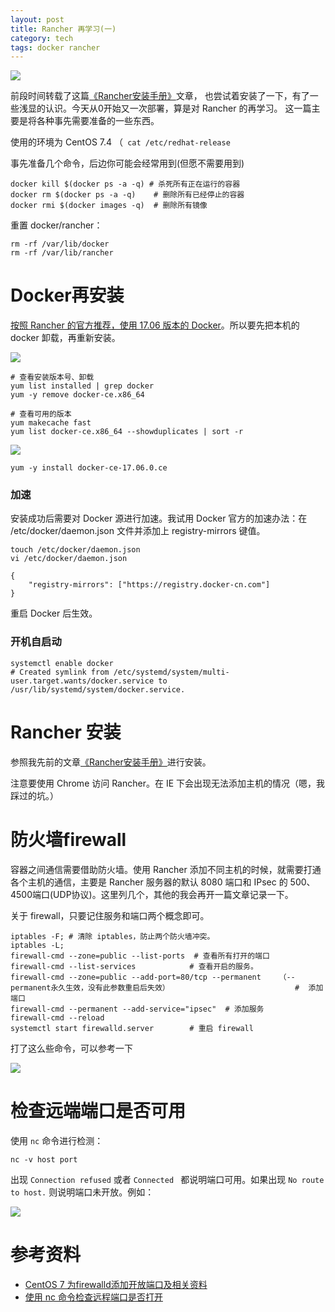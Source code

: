 ```yaml
---
layout: post
title: Rancher 再学习(一)
category: tech
tags: docker rancher
---
```

![](https://cdn.kelu.org/blog/tags/rancher.jpg)

前段时间转载了这篇[《Rancher安装手册》](/tech/2017/10/14/rancher-tutorial.html)文章， 也尝试着安装了一下，有了一些浅显的认识。今天从0开始又一次部署，算是对 Rancher 的再学习。 这一篇主要是将各种事先需要准备的一些东西。

使用的环境为 CentOS 7.4 （` cat /etc/redhat-release`

事先准备几个命令，后边你可能会经常用到(但愿不需要用到)

	docker kill $(docker ps -a -q) # 杀死所有正在运行的容器
	docker rm $(docker ps -a -q)	# 删除所有已经停止的容器
	docker rmi $(docker images -q)	# 删除所有镜像

重置 docker/rancher：

	rm -rf /var/lib/docker
	rm -rf /var/lib/rancher

# Docker再安装

[按照 Rancher 的官方推荐，使用 17.06 版本的 Docker](http://rancher.com/docs/rancher/v1.6/en/hosts/#supported-docker-versions)。所以要先把本机的docker 卸载，再重新安装。

![](https://cdn.kelu.org/blog/2017/10/rancher11.jpg)

	# 查看安装版本号、卸载
	yum list installed | grep docker
	yum -y remove docker-ce.x86_64

	# 查看可用的版本
	yum makecache fast
	yum list docker-ce.x86_64 --showduplicates | sort -r

![](https://cdn.kelu.org/blog/2017/10/rancher12.jpg)

	yum -y install docker-ce-17.06.0.ce

### 加速

安装成功后需要对 Docker 源进行加速。我试用 Docker 官方的加速办法：在 /etc/docker/daemon.json 文件并添加上 registry-mirrors 键值。

	touch /etc/docker/daemon.json
	vi /etc/docker/daemon.json

```
{  
	"registry-mirrors": ["https://registry.docker-cn.com"]
}
```
重启 Docker 后生效。

### 开机自启动

	systemctl enable docker
	# Created symlink from /etc/systemd/system/multi-user.target.wants/docker.service to /usr/lib/systemd/system/docker.service.

# Rancher 安装

参照我先前的文章[《Rancher安装手册》](/tech/2017/10/14/rancher-tutorial.html)进行安装。

注意要使用 Chrome 访问 Rancher。在 IE 下会出现无法添加主机的情况（嗯，我踩过的坑。）

# 防火墙firewall

容器之间通信需要借助防火墙。使用 Rancher 添加不同主机的时候，就需要打通各个主机的通信，主要是 Rancher 服务器的默认 8080 端口和 IPsec 的 500、4500端口(UDP协议)。这里列几个，其他的我会再开一篇文章记录一下。

关于 firewall，只要记住服务和端口两个概念即可。
	
	iptables -F; # 清除 iptables，防止两个防火墙冲突。
	iptables -L;
	firewall-cmd --zone=public --list-ports  # 查看所有打开的端口
	firewall-cmd --list-services			# 查看开启的服务。
	firewall-cmd --zone=public --add-port=80/tcp --permanent    （--permanent永久生效，没有此参数重启后失效）							#  添加端口
	firewall-cmd --permanent --add-service="ipsec"  # 添加服务
	firewall-cmd --reload
	systemctl start firewalld.server		# 重启 firewall

打了这么些命令，可以参考一下

![](https://cdn.kelu.org/blog/2017/10/rancher13.jpg)

# 检查远端端口是否可用

使用 `nc` 命令进行检测：

	nc -v host port

出现  `Connection refused` 或者 `Connected ` 都说明端口可用。如果出现 `No route to host.` 则说明端口未开放。例如：

![](https://cdn.kelu.org/blog/2017/10/rancher14.jpg)

# 参考资料

* [CentOS 7 为firewalld添加开放端口及相关资料](http://www.cnblogs.com/hubing/p/6058932.html)
* [使用 nc 命令检查远程端口是否打开](https://linux.cn/article-8186-1.html)



